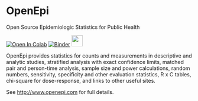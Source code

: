 OpenEpi
===========

Open Source Epidemiologic Statistics for Public Health

[![Open In Colab](https://colab.research.google.com/assets/colab-badge.svg)](https://colab.research.google.com/github/HIT-Tools/openepi-simplified/blob/master/Notebooks/OpenEpi_Simplified.ipynb)
[![Binder](https://mybinder.org/badge_logo.svg)](https://mybinder.org/v2/gh/HIT-Tools/openepi-simplified/master?filepath=Notebooks%2FOpenEpi_Simplified.ipynb)
[<img src="https://upload.wikimedia.org/wikipedia/commons/thumb/6/6b/WhatsApp.svg/239px-WhatsApp.svg.png" width="30" height="30">](https://api.whatsapp.com/send?text=OpenEpi%20provides%20statistics%20for%20counts%20and%20measurements%20in%20descriptive%20and%20analytic%20studies,%20stratified%20analysis%20with%20exact%20confidence%20limits,%20matched%20pair%20and%20person-time%20analysis,%20sample%20size%20and%20power%20calculations,%20random%20numbers,%20sensitivity,%20specificity%20and%20other%20evaluation%20statistics,%20RxC%20tables,%20chi-square%20for%20dose-response,%20and%20links%20to%20other%20useful%20sites.%20https://hit-tools.github.com/openepi%20)

OpenEpi provides statistics for counts and measurements in descriptive and analytic studies, stratified analysis with exact confidence limits, matched pair and person-time analysis, sample size and power calculations, random numbers, sensitivity, specificity and other evaluation statistics, R x C tables, chi-square for dose-response, and links to other useful sites.

See http://www.openepi.com for full details.
